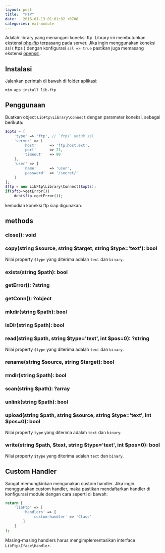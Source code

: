 ```yaml
---
layout: post
title:  "FTP"
date:   2016-01-13 01:01:02 +0700
categories: ext-module
---
```


Adalah library yang menangani koneksi ftp. Library ini membutuhkan
ekstensi [php-ftp](http://php.net/manual/en/book.ftp.php) terpasang
pada server. Jika ingin menggunakan koneksi ssl ( ftps ) dengan 
konfigurasi `ssl => true` pastikan juga memasang ekstensi
[openssl](http://php.net/manual/en/book.openssl.php).

## Instalasi

Jalankan perintah di bawah di folder aplikasi:

```
mim app install lib-ftp
```

## Penggunaan

Buatkan object `LibFtp\Library\Connect` dengan parameter koneksi, sebagai berikuta:

```php
$opts = [
    'type' => 'ftp', // `ftps` untuk ssl
    'server' => [
        'host'      => 'ftp.host.ext',
        'port'      => 21,
        'timeout'   => 90
    ],
    'user' => [
        'name'      => 'user',
        'password'  => '/secret/'
    ]
];
$ftp = new LibFtp\Library\Connect($opts);
if($ftp->getError())
    deb($ftp->getError());
```

kemudian koneksi ftp siap digunakan.

## methods

### close(): void

### copy(string $source, string $target, string $type='text'): bool

Nilai property `$type` yang diterima adalah `text` dan `binary`.

### exists(string $path): bool

### getError(): ?string

### getConn(): ?object

### mkdir(string $path): bool

### isDir(string $path): bool

### read(string $path, string $type='text', int $pos=0): ?string

Nilai property `$type` yang diterima adalah `text` dan `binary`.

### rename(string $source, string $target): bool

### rmdir(string $path): bool

### scan(string $path): ?array

### unlink(string $path): bool

### upload(string $path, string $source, string $type='text', int $pos=0): bool

Nilai property `type` yang diterima adalah `text` dan `binary`.

### write(string $path, $text, string $type='text', int $pos=0): bool

Nilai property `$type` yang diterima adalah `text` dan `binary`.

## Custom Handler

Sangat memungkinkan mengunakan custom handler. Jika ingin menggunakan
custom handler, maka pastikan mendaftarkan handler di konfigurasi
module dengan cara seperti di bawah:

```php
return [
    'libFtp' => [
        'handlers' => [
            'custom-handler' => 'Class'
        ]
    ]
];
```

Masing-masing handlers harus mengimplementasikan interface `LibFtp\Iface\Handler`.